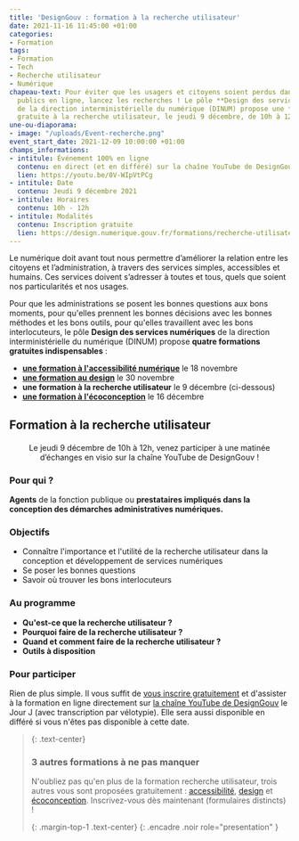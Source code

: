 ```yaml
---
title: 'DesignGouv : formation à la recherche utilisateur'
date: 2021-11-16 11:45:00 +01:00
categories:
- Formation
tags:
- Formation
- Tech
- Recherche utilisateur
- Numérique
chapeau-text: Pour éviter que les usagers et citoyens soient perdus dans vos services
  publics en ligne, lancez les recherches ! Le pôle **Design des services numériques**
  de la direction interministérielle du numérique (DINUM) propose une **formation
  gratuite à la recherche utilisateur, le jeudi 9 décembre, de 10h à 12h.**
une-ou-diaporama:
- image: "/uploads/Event-recherche.png"
event_start_date: 2021-12-09 10:00:00 +01:00
champs_informations:
- intitule: Événement 100% en ligne
  contenu: en direct (et en différé) sur la chaîne YouTube de DesignGouv
  lien: https://youtu.be/0V-WIpVtPCg
- intitule: Date
  contenu: Jeudi 9 décembre 2021
- intitule: Horaires
  contenu: 10h - 12h
- intitule: Modalités
  contenu: Inscription gratuite
  lien: https://design.numerique.gouv.fr/formations/recherche-utilisateur/
---
```


Le numérique doit avant tout nous permettre d’améliorer la relation entre les citoyens et l’administration, à travers des services simples, accessibles et humains. Ces services doivent s’adresser à toutes et tous, quels que soient nos particularités et nos usages.

Pour que les administrations se posent les bonnes questions aux bons moments, pour qu'elles prennent les bonnes décisions avec les bonnes méthodes et les bons outils, pour qu'elles travaillent avec les bons interlocuteurs, le pôle **Design des services numériques** de la direction interministérielle du numérique (DINUM) propose **quatre formations gratuites indispensables** : 
* **[une formation à l'accessibilité numérique](https://www.numerique.gouv.fr/agenda/designgouv-formation-accessibilite-numerique/)** le 18 novembre 
* **[une formation au design](https://www.numerique.gouv.fr/agenda/designgouv-formation-design/)** le 30 novembre 
* **une formation à la recherche utilisateur** le 9 décembre (ci-dessous)
* **[une formation à l'écoconception](https://www.numerique.gouv.fr/agenda/designgouv-formation-ecoconception/)** le 16 décembre

<h2 class="text-center">Formation à la recherche utilisateur</h2>
<div class="encadre"> <p style="margin-top: 20px; text-align:center;">Le jeudi 9 décembre de 10h à 12h, venez participer à une matinée d’échanges en visio sur la chaîne YouTube de DesignGouv&nbsp;!</p> </div>

<h3 class="h2">Pour qui ?</h3>

**Agents** de la fonction publique ou **prestataires impliqués dans la conception des démarches administratives numériques.** 

<h3 class="h2">Objectifs</h3>

* Connaître l'importance et l'utilité de la recherche utilisateur dans la conception et développement de services numériques
* Se poser les bonnes questions
* Savoir où trouver les bons interlocuteurs

<h3 class="h2">Au programme</h3>

* **Qu'est-ce que la recherche utilisateur ?**
* **Pourquoi faire de la recherche utilisateur ?**
* **Quand et comment faire de la recherche utilisateur ?**
* **Outils à disposition**

<h3 class="h2">Pour participer</h3>

Rien de plus simple. Il vous suffit de [vous inscrire gratuitement](https://design.numerique.gouv.fr/formations/recherche-utilisateur/) et d'assister à la formation en ligne directement sur [la chaîne YouTube de DesignGouv](https://www.youtube.com/channel/UCMH9lC8dSlRVRfb0LoKuJZw/featured) le Jour J (avec transcription par vélotypie). Elle sera aussi disponible en différé si vous n'êtes pas disponible à cette date.

> {: .text-center}
>
> ### 3 autres formations à ne pas manquer
>
> N'oubliez pas qu'en plus de la formation recherche utilisateur, trois autres vous sont proposées gratuitement : [accessibilité](https://design.numerique.gouv.fr/formations/accessibilite/), [design](https://design.numerique.gouv.fr/formations/design/) et [écoconception](https://design.numerique.gouv.fr/formations/ecoconception/). Inscrivez-vous dès maintenant (formulaires distincts) !
>
> {: .margin-top-1 .text-center}
{: .encadre .noir role="presentation" }